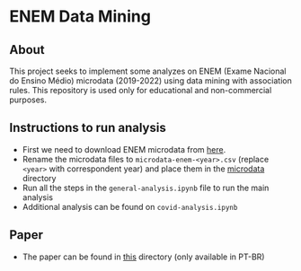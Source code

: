 # ENEM Data Mining

## About

This project seeks to implement some analyzes on ENEM (Exame Nacional do Ensino Médio) microdata (2019-2022) using data mining with association rules. This repository is used only for educational and non-commercial purposes.

## Instructions to run analysis

- First we need to download ENEM microdata from [here](https://www.gov.br/inep/pt-br/acesso-a-informacao/dados-abertos/microdados/enem).
- Rename the microdata files to `microdata-enem-<year>.csv` (replace `<year>` with correspondent year) and place them in the [microdata](/enem/microdata/) directory
- Run all the steps in the `general-analysis.ipynb` file to run the main analysis
- Additional analysis can be found on `covid-analysis.ipynb`

## Paper
- The paper can be found in [this](/enem/paper/article.pdf) directory (only available in PT-BR)

